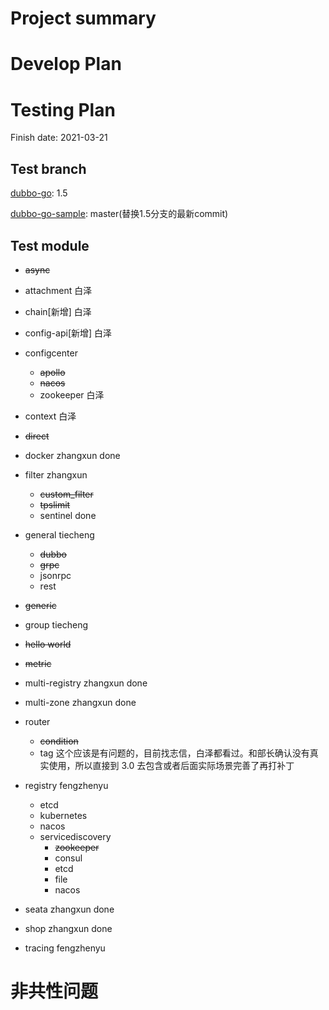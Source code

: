 # Project summary

# Develop Plan


# Testing Plan

Finish date: 2021-03-21

## Test branch

[dubbo-go](https://github.com/apache/dubbo-go/): 1.5

[dubbo-go-sample](https://github.com/apache/dubbo-go-samples/): master(替换1.5分支的最新commit)

## Test module

- ~~async~~
- attachment 白泽
- chain[新增] 白泽
- config-api[新增] 白泽
- configcenter
    - ~~apollo~~
    - ~~nacos~~
    - zookeeper 白泽
- context 白泽
- ~~direct~~ 
- docker zhangxun done
- filter zhangxun 

    - ~~custom_filter~~
    - ~~tpslimit~~
    - sentinel  done

- general tiecheng

    - ~~dubbo~~
    - ~~grpc~~
    - jsonrpc
    - rest 

- ~~generic~~ 
- group tiecheng
- ~~hello world~~

- ~~metric~~

- multi-registry zhangxun done

- multi-zone zhangxun done

- router

    - ~~condition~~
    - tag 这个应该是有问题的，目前找志信，白泽都看过。和部长确认没有真实使用，所以直接到 3.0 去包含或者后面实际场景完善了再打补丁

- registry fengzhenyu

    - etcd
    - kubernetes
    - nacos
    - servicediscovery
        - ~~zookeeper~~
        - consul
        - etcd
        - file
        - nacos

- seata zhangxun done

- shop zhangxun done

- tracing fengzhenyu

# 非共性问题

